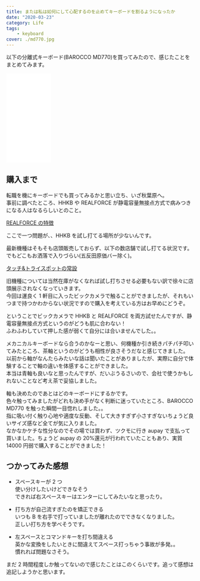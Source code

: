 ```yaml
---
title: または私は如何にして心配するのを止めてキーボードを割るようになったか
date: "2020-03-23"
category: Life
tags:
    - keyboard
cover: ./md770.jpg
---
```


以下の分離式キーボード(BAROCCO MD770)を買ってみたので、感じたことをまとめてみます。

<iframe style="width:120px;height:240px;" marginwidth="0" marginheight="0" scrolling="no" frameborder="0" src="//rcm-fe.amazon-adsystem.com/e/cm?lt1=_blank&bc1=000000&IS2=1&bg1=FFFFFF&fc1=000000&lc1=0000FF&t=tatsuo48-22&language=ja_JP&o=9&p=8&l=as4&m=amazon&f=ifr&ref=as_ss_li_til&asins=B082FWFQDX&linkId=dba535fe784ee4c87ec4358b738b2aa0"></iframe>

## 購入まで

転職を機にキーボードでも買ってみるかと思い立ち、いざ秋葉原へ。  
事前に調べたところ、HHKB や REALFORCE が静電容量無接点方式で病みつきになる人はなるらしいとのこと。

[REALFORCE の特徴](https://www.realforce.co.jp/features/index.html)

ここで一つ問題が、、HHKB を試し打てる場所が少ないんです。

最新機種はそもそも店頭販売しておらず、以下の数店舗で試し打てる状況です。  
でもどこもお洒落で入りづらい(五反田原価バー除く)。

[タッチ&トライスポットの常設](https://www.pfu.fujitsu.com/news/2019/new191210.html)

旧機種については当然在庫がなくなれば試し打ちさせる必要もない訳で徐々に店頭展示されなくなっていきます。  
今回は運良く 1 軒目に入ったビックカメラで触ることができましたが、それもいつまで持つかわからない状況ですので購入を考えている方はお早めにどうぞ。

ということでビックカメラで HHKB と REALFORCE を両方試せたんですが、静電容量無接点方式というのがどうも肌に合わない！  
ふわふわしていて押した感が弱くて自分には合いませんでした。。

メカニカルキーボードなら合うのかなーと思い、何機種か引き続きパチパチ叩いてみたところ、茶軸というのがどうも相性が良さそうだなと感じてきました。  
以前から軸がなんたらみたいな話は聞いたことがありましたが、実際に自分で体験することで軸の違いを体感することができました。  
本当は青軸も良いなと思ったんですが、だいぶうるさいので、会社で使うかもしれないことなど考え茶で妥協しました。

軸も決めたのであとはどのキーボードにするかです。  
色々触ってみましたがどれも決め手がなく判断に迷っていたところ、BAROCCO MD770 を触った瞬間一目惚れしました。。  
指に吸い付く触り心地や適度な反動、そして大きすぎず小さすぎないちょうど良いサイズ感など全てが気に入りました。  
なかなかケチな性分なのでその場では買わず、ツクモに行き aupay で支払って買いました。ちょうど aupay の 20%還元が行われていたこともあり、実質 14000 円弱で購入することができました！

## つかってみた感想

-   スペースキーが 2 つ  
    使い分けしたいけどできなそう  
    できれば右スペースキーはエンターにしてみたいなと思ったり。

-   打ち方が自己流すぎたのを矯正できる  
    いつも B を右手で打っていましたが離れたのでできなくなりました。  
    正しい打ち方を学べそうです。

-   左スペースとコマンドキーを打ち間違える  
    英かな変換をしたいときに間違えてスペース打っちゃう事故が多発。。  
    慣れれば問題なさそう。

まだ 2 時間程度しか触ってないので感じたことはこのくらいです。追って感想は追記しようかと思います。
